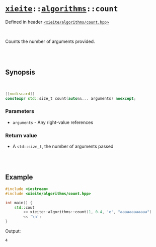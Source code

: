 # [`xieite`](../../README.md)`::`[`algorithms`](../../docs/algorithms.md)`::count`
Defined in header [`<xieite/algorithms/count.hpp>`](../../include/xieite/algorithms/count.hpp)

<br/>

Counts the number of arguments provided.

<br/><br/>

## Synopsis

<br/>

```cpp
[[nodiscard]]
constexpr std::size_t count(auto&&... arguments) noexcept;
```
### Parameters
- `arguments` - Any right-value references
### Return value
- A `std::size_t`, the number of arguments passed

<br/><br/>

## Example
```cpp
#include <iostream>
#include <xieite/algorithms/count.hpp>

int main() {
	std::cout
		<< xieite::algorithms::count(1, 0.4, 'e', "aaaaaaaaaaaa")
		<< '\n';
}
```
Output:
```
4
```
